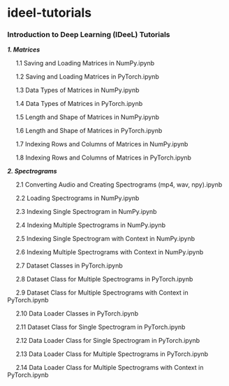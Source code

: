 # ideel-tutorials

### Introduction to Deep Learning (IDeeL) Tutorials


***1. Matrices***

&nbsp;&nbsp;&nbsp;&nbsp; 1.1 Saving and Loading Matrices in NumPy.ipynb

&nbsp;&nbsp;&nbsp;&nbsp; 1.2 Saving and Loading Matrices in PyTorch.ipynb

&nbsp;&nbsp;&nbsp;&nbsp; 1.3 Data Types of Matrices in NumPy.ipynb

&nbsp;&nbsp;&nbsp;&nbsp; 1.4 Data Types of Matrices in PyTorch.ipynb

&nbsp;&nbsp;&nbsp;&nbsp; 1.5 Length and Shape of Matrices in NumPy.ipynb

&nbsp;&nbsp;&nbsp;&nbsp; 1.6 Length and Shape of Matrices in PyTorch.ipynb

&nbsp;&nbsp;&nbsp;&nbsp; 1.7 Indexing Rows and Columns of Matrices in NumPy.ipynb

&nbsp;&nbsp;&nbsp;&nbsp; 1.8 Indexing Rows and Columns of Matrices in PyTorch.ipynb


***2. Spectrograms***

&nbsp;&nbsp;&nbsp;&nbsp; 2.1  Converting Audio and Creating Spectrograms (mp4, wav, npy).ipynb

&nbsp;&nbsp;&nbsp;&nbsp; 2.2  Loading Spectrograms in NumPy.ipynb

&nbsp;&nbsp;&nbsp;&nbsp; 2.3  Indexing Single Spectrogram in NumPy.ipynb

&nbsp;&nbsp;&nbsp;&nbsp; 2.4  Indexing Multiple Spectrograms in NumPy.ipynb

&nbsp;&nbsp;&nbsp;&nbsp; 2.5  Indexing Single Spectrogram with Context in NumPy.ipynb

&nbsp;&nbsp;&nbsp;&nbsp; 2.6  Indexing Multiple Spectrograms with Context in NumPy.ipynb

&nbsp;&nbsp;&nbsp;&nbsp; 2.7  Dataset Classes in PyTorch.ipynb

&nbsp;&nbsp;&nbsp;&nbsp; 2.8  Dataset Class for Multiple Spectrograms in PyTorch.ipynb

&nbsp;&nbsp;&nbsp;&nbsp; 2.9  Dataset Class for Multiple Spectrograms with Context in PyTorch.ipynb

&nbsp;&nbsp;&nbsp;&nbsp; 2.10 Data Loader Classes in PyTorch.ipynb

&nbsp;&nbsp;&nbsp;&nbsp; 2.11 Dataset Class for Single Spectrogram in PyTorch.ipynb

&nbsp;&nbsp;&nbsp;&nbsp; 2.12 Data Loader Class for Single Spectrogram in PyTorch.ipynb

&nbsp;&nbsp;&nbsp;&nbsp; 2.13 Data Loader Class for Multiple Spectrograms in PyTorch.ipynb

&nbsp;&nbsp;&nbsp;&nbsp; 2.14 Data Loader Class for Multiple Spectrograms with Context in PyTorch.ipynb
